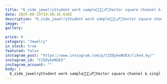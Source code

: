 ```yaml
---
title: "6_side_jewelryStudent work sample👨‍🎓💎🗡🔬Vector square channel & singl square setting Baguette & brilliant stone خوب میدونی بسیار لذت بخش و انرژی زاست وقتی می‌بینی که سختی های مسیر اموزشت ثمر داده و هنرجوت تو صنف طلا و جواهر،مخصوصا میکروستینگ ایران کسی برا خودش شده و سری تو سرا در اورده😊افتخار می‌کنیم به تمامیه اساتید کار بلد و هنرجوهای با استعداد که به نحوی کمک میکن سطح کیفی مخراجکاری و گوهر نشانی رو ارتقاء ببخشند و براش زحمت می‌کشند و ازشون تشکر میکنم🙏🌺هدف ما ایجاد و گسترش مسیر موفقیت هنرجو ها و علاقمندان به رشته میکروستینگ یا مخراجکاری_مدرن هستش👨‍🎓👩‍🎓@morrogoldacademy @bbk_fhd _______________________________#Microsetting #microsettingtrainer #stonesetting #channelsetting #solo_squre #baguette #brilliant #Roja_jewelryEdited · 80wSee translation"
date: 2025-08-25T19:58:35.636Z
description: "6_side_jewelryStudent work sample👨‍🎓💎🗡🔬Vector square channel & singl square setting Baguette & brilliant stone خوب میدونی بسیار لذت بخش و انرژی زاست وقتی می‌بینی که سختی های مسیر اموزشت ثمر داده و هنرجوت تو صنف طلا و جواهر،مخصوصا میکروستینگ ایران کسی برا خودش شده و سری تو سرا در اورده😊افتخار می‌کنیم به تمامیه اساتید کار بلد و هنرجوهای با استعداد که به نحوی کمک میکن سطح کیفی مخراجکاری و گوهر نشانی رو ارتقاء ببخشند و براش زحمت می‌کشند و ازشون تشکر میکنم🙏🌺هدف ما ایجاد و گسترش مسیر موفقیت هنرجو ها و علاقمندان به رشته میکروستینگ یا مخراجکاری_مدرن هستش👨‍🎓👩‍🎓@morrogoldacademy @bbk_fhd _______________________________#Microsetting #microsettingtrainer #stonesetting #channelsetting #solo_squre #baguette #brilliant #Roja_jewelryEdited · 80wSee translation"
image: ""
gallery:

price: 0
category: "Jewelry"
in_stock: true
featured: false
instagram_post: "https://www.instagram.com/p/C3IDykeNUEX/liked_by/"
instagram_id: "C3IDykeNUEX"
instagram_account: ""
body: |
  6_side_jewelryStudent work sample👨‍🎓💎🗡🔬Vector square channel & singl square setting Baguette & brilliant stone خوب میدونی بسیار لذت بخش و انرژی زاست وقتی می‌بینی که سختی های مسیر اموزشت ثمر داده و هنرجوت تو صنف طلا و جواهر،مخصوصا میکروستینگ ایران کسی برا خودش شده و سری تو سرا در اورده😊افتخار می‌کنیم به تمامیه اساتید کار بلد و هنرجوهای با استعداد که به نحوی کمک میکن سطح کیفی مخراجکاری و گوهر نشانی رو ارتقاء ببخشند و براش زحمت می‌کشند و ازشون تشکر میکنم🙏🌺هدف ما ایجاد و گسترش مسیر موفقیت هنرجو ها و علاقمندان به رشته میکروستینگ یا مخراجکاری_مدرن هستش👨‍🎓👩‍🎓@morrogoldacademy @bbk_fhd _______________________________#Microsetting #microsettingtrainer #stonesetting #channelsetting #solo_squre #baguette #brilliant #Roja_jewelryEdited · 80wSee translation
---
```

